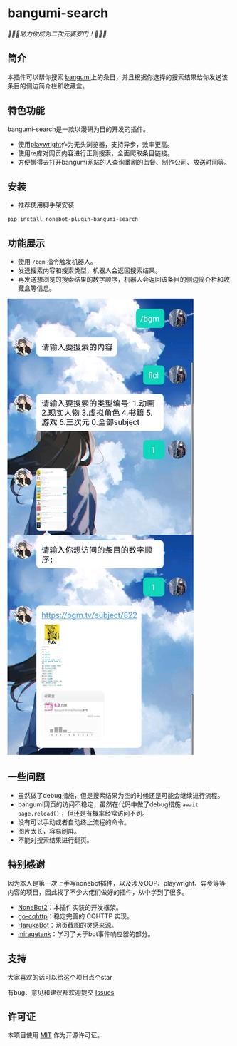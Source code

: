 # bangumi-search

_:tada::tada::tada:助力你成为二次元婆罗门！:tada::tada::tada:_

## 简介

本插件可以帮你搜索 [bangumi](https://bgm.tv/)上的条目，并且根据你选择的搜索结果给你发送该条目的侧边简介栏和收藏盒。

## 特色功能

bangumi-search是一款以漫研为目的开发的插件。

- 使用[playwright](https://github.com/microsoft/playwright)作为无头浏览器，支持异步，效率更高。
- 使用re库对网页内容进行正则搜索，全面爬取条目链接。
- 方便懒得去打开bangumi网站的人查询番剧的监督、制作公司、放送时间等。

## 安装

- 推荐使用脚手架安装

```
pip install nonebot-plugin-bangumi-search
```

## 功能展示

- 使用 `/bgm` 指令触发机器人。
- 发送搜索内容和搜索类型，机器人会返回搜索结果。
- 再发送想浏览的搜索结果的数字顺序，机器人会返回该条目的侧边简介栏和收藏盒等信息。

![demo](/demo.jpg)

## 一些问题

- 虽然做了debug措施，但是搜索结果为空的时候还是可能会继续进行流程。
- bangumi网页的访问不稳定，虽然在代码中做了debug措施 `await page.reload()` ，但还是有概率经常访问不到。
- 没有可以手动或者自动终止流程的命令。
- 图片太长，容易刷屏。
- 不能对搜索结果进行翻页。

## 特别感谢

因为本人是第一次上手写nonebot插件，以及涉及OOP、playwright、异步等等内容的项目，因此找了不少大佬们做好的插件，从中学到了很多。

- [NoneBot2](https://github.com/nonebot/nonebot2)：本插件实装的开发框架。
- [go-cqhttp](https://github.com/Mrs4s/go-cqhttp)：稳定完善的 CQHTTP 实现。
- [HarukaBot](https://github.com/SK-415/HarukaBot)：网页截图的灵感来源。
- [miragetank](https://github.com/RafuiiChan/nonebot_plugin_miragetank)：学习了关于bot事件响应器的部分。

## 支持

大家喜欢的话可以给这个项目点个star

有bug、意见和建议都欢迎提交 [Issues](https://github.com/Ankhyty/nonebot-plugin-bangumi-search/issues) 

## 许可证
本项目使用 [MIT](https://choosealicense.com/licenses/mit/) 作为开源许可证。
